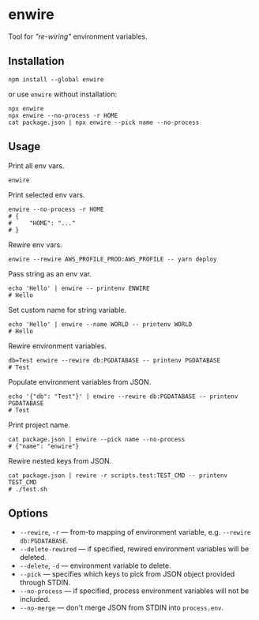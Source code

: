 # enwire

Tool for *"re-wiring"* environment variables.


## Installation

```shell
npm install --global enwire
```

or use `enwire` without installation:

```shell
npx enwire
npx enwire --no-process -r HOME
cat package.json | npx enwire --pick name --no-process
```


## Usage

Print all env vars.

```shell
enwire
```

Print selected env vars.

```shell
enwire --no-process -r HOME
# {
#     "HOME": "..."
# }
```

Rewire env vars.

```shell
enwire --rewire AWS_PROFILE_PROD:AWS_PROFILE -- yarn deploy
```

Pass string as an env var.

```shell
echo 'Hello' | enwire -- printenv ENWIRE
# Hello
```

Set custom name for string variable.

```shell
echo 'Hello' | enwire --name WORLD -- printenv WORLD
# Hello
```

Rewire environment variables.

```shell
db=Test enwire --rewire db:PGDATABASE -- printenv PGDATABASE
# Test
```

Populate environment variables from JSON.

```shell
echo '{"db": "Test"}' | enwire --rewire db:PGDATABASE -- printenv PGDATABASE
# Test
```

Print project name.

```shell
cat package.json | enwire --pick name --no-process
# {"name": "enwire"}
```

Rewire nested keys from JSON.

```shell
cat package.json | rewire -r scripts.test:TEST_CMD -- printenv TEST_CMD
# ./test.sh
```


## Options

- `--rewire`, `-r` &mdash; from-to mapping of environment variable, e.g. `--rewire db:PGDATABASE`.
- `--delete-rewired` &mdash; if specified, rewired environment variables will be deleted.
- `--delete`, `-d` &mdash; environment variable to delete.
- `--pick` &mdash; specifies which keys to pick from JSON object provided through STDIN.
- `--no-process` &mdash; if specified, process environment variables will not be included.
- `--no-merge` &mdash; don't merge JSON from STDIN into `process.env`.
